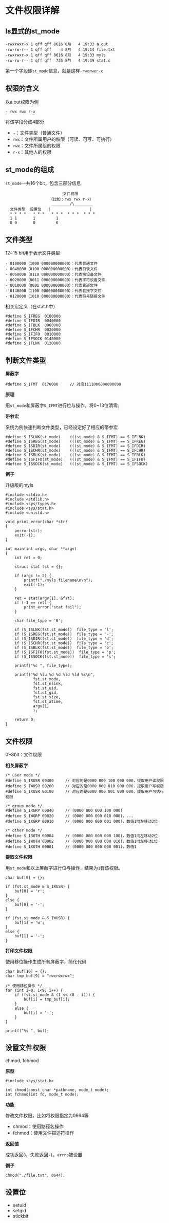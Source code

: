 # 文件权限详解

## ls显式的st_mode

```
-rwxrwxr-x 1 qff qff 8616 8月   4 19:33 a.out
-rw-rw-r-- 1 qff qff    4 8月   4 19:14 file.txt
-rwxrwxr-x 1 qff qff 8616 8月   4 19:33 myls
-rw-rw-r-- 1 qff qff  735 8月   4 19:39 stat.c
```

第一个字段即`st_mode`信息，就是这样`-rwxrwxr-x`

## 权限的含义

以a.out权限为例

```
- rwx rwx r-x
```
将该字段分成4部分

- `-`：文件类型（普通文件）
- `rwx`：文件所属用户的权限（可读、可写、可执行）
- `rwx`：文件所属组的权限
- `r-x`：其他人的权限


## st_mode的组成

`st_mode`一共16个bit，包含三部分信息

```
                         文件权限
                   （比如：rwx rwx r-x）
                    ________/\________
  文件类型  设置位   |                 |
  * * * *   * * *   * * *  * * *  * * *
  1 1       1         1
  0 0       0         0
```

## 文件类型

12~15 bit用于表示文件类型

```
- 0100000（1000 000000000000）：代表普通文件
- 0040000（0100 000000000000）：代表目录文件
- 0060000（0110 000000000000）：代表块设备文件
- 0020000（0011 000000000000）：代表字符设备文件
- 0010000（0001 000000000000）：代表管道文件
- 0140000（1100 000000000000）：代表套接字文件
- 0120000（1010 000000000000）：代表符号链接文件
```

相关宏定义（在stat.h中）

```
#define S_IFREG  0100000
#define S_IFDIR  0040000
#define S_IFBLK  0060000
#define S_IFCHR  0020000
#define S_IFIFO  0010000
#define S_IFSOCK 0140000
#define S_IFLNK  0120000
```

## 判断文件类型

**屏蔽字**

```
#define S_IFMT  0170000     // 对应1111000000000000
```

**原理**

用`st_mode`和屏蔽字`S_IFMT`进行位与操作，将0~13位清零。

**带参宏**

系统为例快速判断文件类型，已经设定好了相应的带参宏

```
#define S_ISLNK(st_mode)	(((st_mode) & S_IFMT) == S_IFLNK)
#define S_ISREG(st_mode)	(((st_mode) & S_IFMT) == S_IFREG)
#define S_ISDIR(st_mode)	(((st_mode) & S_IFMT) == S_IFDIR)
#define S_ISCHR(st_mode)	(((st_mode) & S_IFMT) == S_IFCHR)
#define S_ISBLK(st_mode)	(((st_mode) & S_IFMT) == S_IFBLK)
#define S_ISFIFO(st_mode)	(((st_mode) & S_IFMT) == S_IFIFO)
#define S_ISSOCK(st_mode)	(((st_mode) & S_IFMT) == S_IFSOCK)
```

**例子**

升级版的myls

```
#include <stdio.h>
#include <stdlib.h>
#include <sys/types.h>
#include <sys/stat.h>
#include <unistd.h>

void print_error(char *str)
{
    perror(str);
    exit(-1);
}

int main(int argc, char **argv)
{
    int ret = 0;

    struct stat fst = {};

    if (argc != 2) {
        printf("./myls filename\n\n");
        exit(-1);
    }

    ret = stat(argv[1], &fst);
    if (-1 == ret) {
        print_error("stat fail");
    }

    char file_type = '0';

    if (S_ISLNK(fst.st_mode))  file_type = 'l';
    if (S_ISREG(fst.st_mode))  file_type = '-';
    if (S_ISDIR(fst.st_mode))  file_type = 'd';
    if (S_ISCHR(fst.st_mode))  file_type = 'c';
    if (S_ISBLK(fst.st_mode))  file_type = 'b';
    if (S_ISFIFO(fst.st_mode))  file_type = 'p';
    if (S_ISSOCK(fst.st_mode))  file_type = 's';

    printf("%c ", file_type);

    printf("%d %lu %d %d %ld %ld %s\n",
            fst.st_mode,
            fst.st_nlink,
            fst.st_uid,
            fst.st_gid,
            fst.st_size,
            fst.st_atime,
            argv[1]
            );

    return 0;
}
```

## 文件权限

0~8bit：文件权限

**相关屏蔽字**

```
/* user mode */
#define S_IRUSR 00400     // 对应的是0000 000 100 000 000，提取用户读权限
#define S_IWUSR 00200     // 对应的是0000 000 010 000 000，提取用户写权限
#define S_IXUSR 00100     // 对应的是0000 000 001 000 000，提取用户可执行权限

/* group mode */
#define S_IRGRP 00040     // (0000 000 000 100 000)
#define S_IWGRP 00020     // (0000 000 000 010 000)，...
#define S_IXGRP 00010     // (0000 000 000 001 000)，数值1向左移动3位

/* other mode */
#define S_IROTH 00004     // (0000 000 000 000 100)，数值1向左移动2位
#define S_IWOTH 00002     // (0000 000 000 000 010)，数值1向左移动1位
#define S_IXOTH 00001     // (0000 000 000 000 001)，数值1
```

**提取文件权限**

用`st_mode`和以上屏蔽字进行位与操作，结果为`1`有该权限。

```
char buf[9] = {};

if (fst.st_mode & S_IRUSR) {
    buf[0] = 'r';
}
else {
    buf[0] = '-';
}

if (fst.st_mode & S_IWUSR) {
    buf[1] = 'w';
}
else {
    buf[1] = '-';
}
```

**打印文件权限**

使用移位操作生成所有屏蔽字，简化代码

```
char buf[10] = {};
char tmp_buf[9] = "rwxrwxrwx";

/* 使用移位操作 */
for (int i=0; i<9; i++) {
    if (fst.st_mode & (1 << (8 - i))) {
        buf[i] = tmp_buf[i];
    }
    else {
        buf[i] = '-';
    }
}

printf("%s ", buf);
```

## 设置文件权限

chmod, fchmod

**原型**

```
#include <sys/stat.h>

int chmod(const char *pathname, mode_t mode);
int fchmod(int fd, mode_t mode);
```

**功能**

修改文件权限，比如将权限指定为0664等

- chmod：使用路径名操作
- fchmod：使用文件描述符操作

**返回值**

成功返回`0`，失败返回`-1`，`errno`被设置

**例子**

```
chmod("./file.txt", 0644);
```

## 设置位

- setuid
- setgid
- stickbit
